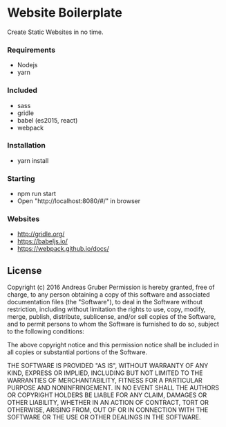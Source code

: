 # Website Boilerplate
Create Static Websites in no time.

### Requirements
* Nodejs
* yarn

### Included
* sass
* gridle
* babel (es2015, react)
* webpack


### Installation
* yarn install

### Starting
* npm run start
* Open "http://localhost:8080/#/" in browser

### Websites
* http://gridle.org/
* https://babeljs.io/
* https://webpack.github.io/docs/

## License

Copyright (c) 2016 Andreas Gruber
Permission is hereby granted, free of charge, to any person obtaining a copy of this software and associated documentation files (the "Software"), to deal in the Software without restriction, including without limitation the rights to use, copy, modify, merge, publish, distribute, sublicense, and/or sell copies of the Software, and to permit persons to whom the Software is furnished to do so, subject to the following conditions:

The above copyright notice and this permission notice shall be included in all copies or substantial portions of the Software.

THE SOFTWARE IS PROVIDED "AS IS", WITHOUT WARRANTY OF ANY KIND, EXPRESS OR IMPLIED, INCLUDING BUT NOT LIMITED TO THE WARRANTIES OF MERCHANTABILITY, FITNESS FOR A PARTICULAR PURPOSE AND NONINFRINGEMENT. IN NO EVENT SHALL THE AUTHORS OR COPYRIGHT HOLDERS BE LIABLE FOR ANY CLAIM, DAMAGES OR OTHER LIABILITY, WHETHER IN AN ACTION OF CONTRACT, TORT OR OTHERWISE, ARISING FROM, OUT OF OR IN CONNECTION WITH THE SOFTWARE OR THE USE OR OTHER DEALINGS IN THE SOFTWARE.